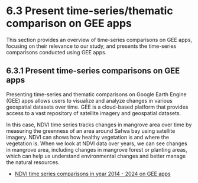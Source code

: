 # 6.3 Present time-series/thematic comparison on GEE apps

This section provides an overview of time-series comparisons on GEE apps, focusing on their relevance to our study, and presents the time-series comparisons conducted using GEE apps.


## 6.3.1 Present time-series comparisons on GEE apps

Presenting time-series and thematic comparisons on Google Earth Engine (GEE) apps allows users to visualize and analyze changes in various geospatial datasets over time. GEE is a cloud-based platform that provides access to a vast repository of satellite imagery and geospatial datasets. 

In this case, NDVI time series tracks changes in mangrove area over time by measuring the greenness of an area around Safwa bay using satellite imagery. NDVI can shows how healthy vegetation is and where the vegetation is. When we look at NDVI data over years, we can see changes in mangrove area, including changes in mangrove forest or planting areas, which can help us understand environmental changes and better manage the natural resources.

- [NDVI time series comparisons in year 2014 - 2024 on GEE apps](https://arissara.users.earthengine.app/view/ndvi-value-arabian-gulf-2014-2024)





```python

```
